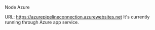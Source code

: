 Node Azure

URL: https://azurepipelineconnection.azurewebsites.net
It's currently running through Azure app service.
